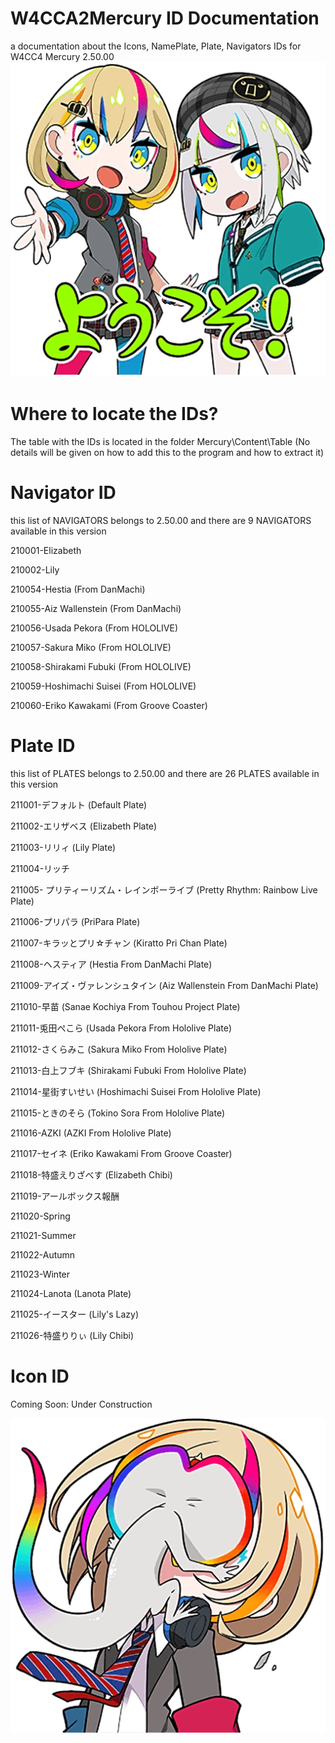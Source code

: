 # W4CCA2Mercury ID Documentation
a documentation about the Icons, NamePlate, Plate, Navigators IDs for W4CC4 Mercury 2.50.00
![Welcome](https://raw.githubusercontent.com/Getze56901/WAC2Mercury-ID-Documentation/master/Assets/Welcome.webp)


# Where to locate the IDs?
The table with the IDs is located in the folder Mercury\Content\Table (No details will be given on how to add this to the program and how to extract it)
# Navigator ID
this list of NAVIGATORS belongs to 2.50.00 and there are 9 NAVIGATORS available in this version

210001-Elizabeth

210002-Lily

210054-Hestia (From DanMachi)

210055-Aiz Wallenstein (From DanMachi)

210056-Usada Pekora (From HOLOLIVE)

210057-Sakura Miko (From HOLOLIVE)

210058-Shirakami Fubuki (From HOLOLIVE)

210059-Hoshimachi Suisei (From HOLOLIVE)

210060-Eriko Kawakami (From Groove Coaster)

# Plate ID
this list of PLATES belongs to 2.50.00 and there are 26 PLATES available in this version

211001-デフォルト (Default Plate)

211002-エリザベス (Elizabeth Plate)

211003-リリィ (Lily Plate)

211004-リッチ

211005- プリティーリズム・レインボーライブ (Pretty Rhythm: Rainbow Live Plate)

211006-プリパラ (PriPara Plate)

211007-キラッとプリ☆チャン (Kiratto Pri Chan Plate)

211008-ヘスティア (Hestia From DanMachi Plate)

211009-アイズ・ヴァレンシュタイン (Aiz Wallenstein From DanMachi Plate)

211010-早苗 (Sanae Kochiya From Touhou Project Plate)

211011-兎田ぺこら (Usada Pekora From Hololive Plate)

211012-さくらみこ (Sakura Miko From Hololive Plate)

211013-白上フブキ (Shirakami Fubuki From Hololive Plate)

211014-星街すいせい (Hoshimachi Suisei From Hololive Plate)

211015-ときのそら (Tokino Sora From Hololive Plate)

211016-AZKI (AZKI From Hololive Plate)

211017-セイネ (Eriko Kawakami From Groove Coaster)

211018-特盛えりざべす (Elizabeth Chibi)

211019-アールボックス報酬

211020-Spring

211021-Summer

211022-Autumn

211023-Winter

211024-Lanota (Lanota Plate)

211025-イースター (Lily's Lazy)

211026-特盛りりぃ (Lily Chibi)

# Icon ID
Coming Soon: Under Construction


![Fail](https://raw.githubusercontent.com/Getze56901/WAC2Mercury-ID-Documentation/master/Assets/Fail.webp)
